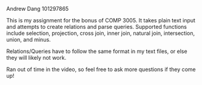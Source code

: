Andrew Dang
101297865

This is my assignment for the bonus of COMP 3005.
It takes plain text input and attempts to create relations and parse queries.
Supported functions include selection, projection, cross join, inner join, natural join, intersection, union, and minus.

Relations/Queries have to follow the same format in my text files, or else they will likely not work.

Ran out of time in the video, so feel free to ask more questions if they come up!
